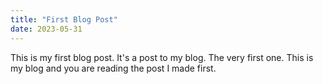 ```yaml
---
title: "First Blog Post"
date: 2023-05-31
---
```

This is my first blog post. It's a post to my blog. The very first one. This is my blog and you are reading the post I made first.
